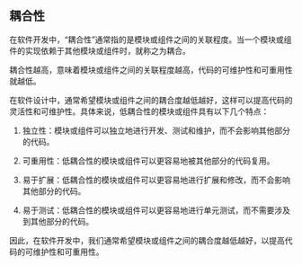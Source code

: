 ## 耦合性

在软件开发中，“耦合性”通常指的是模块或组件之间的关联程度。当一个模块或组件的实现依赖于其他模块或组件时，就称之为耦合。

耦合性越高，意味着模块或组件之间的关联程度越高，代码的可维护性和可重用性就越低。

在软件设计中，通常希望模块或组件之间的耦合度越低越好，这样可以提高代码的灵活性和可维护性。具体来说，低耦合性的模块或组件具有以下几个特点：

1. 独立性：模块或组件可以独立地进行开发、测试和维护，而不会影响其他部分的代码。

2. 可重用性：低耦合性的模块或组件可以更容易地被其他部分的代码复用。

3. 易于扩展：低耦合性的模块或组件可以更容易地进行扩展和修改，而不会影响其他部分的代码。

4. 易于测试：低耦合性的模块或组件可以更容易地进行单元测试，而不需要涉及到其他部分的代码。

因此，在软件开发中，我们通常希望模块或组件之间的耦合度越低越好，以提高代码的可维护性和可重用性。

